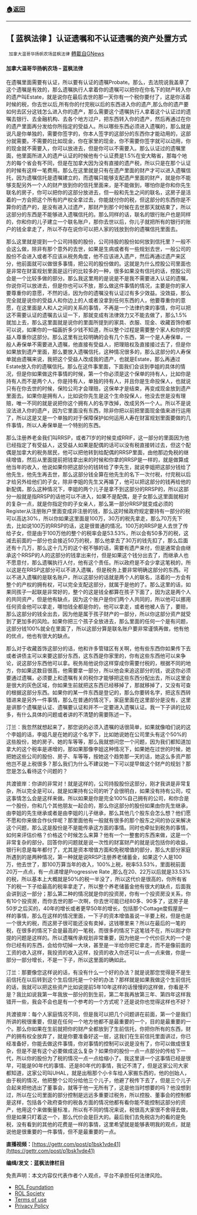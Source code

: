 ###  [:house:返回](README.md)
---


## 【 蓝枫法律 】认证遗嘱和不认证遗嘱的资产处置方式
` 加拿大温哥华扬帆农场蓝枫法律` [轉載自GNews](https://gnews.org/zh-hans/2640387/)

#### 加拿大温哥华扬帆农场 – 蓝枫法律
    
在遗嘱里面需要有认证，所以要有认证的遗嘱Probate。那么，去法院说我盖章了这个遗嘱是有效的，那么遗嘱执行人拿着你的遗嘱可以把你在你名下的财产转入你的遗产叫Estate，就是说你在最后去世的那一天你有一个税你要付了，这是你活着时候的税，你去世以后,所有你的付完税以后的东西进入你的遗产,那么你的遗产要如何去区分这钱怎么进入你的遗产，那么需要这个遗嘱执行人拿着这个认证过的遗嘱去银行、去金融机构、去各个地方过户，把东西转入你的遗产，然后再通过在你的遗产里面再分发给你所指定的受益人。所以哪些东西必须进入遗嘱的，那么就是说凡是你单独的，需要你签字的，你本人签字的这部分的东西你才能动用的，这部分就需要。不需要的比如现金，你在家里的现金，你不需要你签字就可以动用，你的现金就不需要入，你可以放进去，但是你可以不需要入。那么认证过的遗嘱里面，他里面所进入的遗产认证的时候他有个认证费是1.5%在安大略省，那每个地方的每个省会有不同，但是在加拿大因为没有直接的遗产税，所以只是在那个认证的时候有这样一笔费用。那么在这里就是只有在遗产里面的财产才可以进入遗嘱信托，因为遗嘱信托是遗嘱建立的，而遗嘱只能够支配遗产里面的财产，就是你不能够支配另外一个人的财产放到你的信托里面来，是不能做到，哪怕你是你和你先生联名的房子，你可以把你的这部分放进去，但一般和先生之间的联名，这房子是活着的一方会把这个所有的产权全拿过去，你能就付你的税，但这部分的东西你是不算你的遗产的，是没有进入过遗产，那财产到那个时候在去世那天就结束了，所以这部分的东西是不能够进入遗嘱信托的。那么同样的话，联名的银行账户也是同样的，你和你的儿子建立一个联名账户，那你去世以后，你儿子就把所有的银行的账户的钱全拿走了，所以不存在说你可以把人家的钱放到你的遗嘱信托里面去。
 
那么这里就是提到一个公司持股的股份，公司持股的股份如何放到信托里？一般不会这么做，除非有那个意外的去世，如果是生病或者有一些规划去世，一般公司的股份不会进入或者不应该从税务角度，他不应该进入遗产，然后再通过遗产来区分，他前面就可以做很多事情，把公司的股份做的。这就是为什么控股公司里面也是非常在财富规划里面是运行的比较多的一种，很多如果没有信托的话，控股公司会是一个比较多做的部分。那么我这里用的是说是不是我不需要进入认证的遗嘱，你说你可以放进去，但是你也可以不放，那么做这件事情的情况，主要是你的家人要尊重你的意愿，不然的话，因为你的遗嘱没有认证过有多少效益。没效益，那么完全就是说你的受益人和你边上的人或者没拿到任何东西的人，他要尊重你的意愿，在这里面是人和人之间的关系的事情，不再是一个法律约束的事情，你可以把这不需要认证的遗嘱去认证一下，那就变成有法律效力又不能去做了，那么1.5%就加上去，那么这里面就是说你的里面所提到的家具、衣服、现金、收藏首饰你都可以说，如果你的一幅画折多少钱不知道，所以整个过程是需要整个家人和你的受益人尊重你这部分。那么这里有比较明确的会有几个东西，第一个是人寿保单，一般人寿保单不需要进入遗嘱，他直接有受益人，把理赔权及直接接过去了，但是你如果放到遗产里面，那么要放入遗嘱信托，这种情况很多的，那么这部分的人寿保单就由遗嘱来说，我把这个受益人改成我的遗产，也就是Estate，那么再通过Estate放入你的遗嘱信托。那么在这件事里面，下面我们会谈到李姐的具体的情况，但是你如果做这件事情的时候，第一个你必须是这个保单的持有人，比如你是持有人而不是两个人，你是持有人，单独的持有人，并且你是生命投保人，也就说只有在你去世的时候，保险公司才会理赔，这保单才是结束，再变成现金放到遗产里面去。如果你是拥有人，比如说你先生是这个生命投保人，他没去世是没有理赔，唯一不同的就是说把你这个拥有人的名字改掉，改成另外一个人。所以不是说没法进入你的遗产，因为它里面没有东西，除非你把以前把里面现金值来进行运用了，所以这是又是一个单独的对于保障保护如何运用人寿在财富规划里面要做的几件事情，所以人寿保单是一个特别的东西。
 
那么注册养老金我们叫RRSP，或者71岁的时候变成RRIF，这一部分的里面因为他已经指定了有受益人，这受益人如果是配偶的话可以没有税直接转过去，但这个配偶是加拿大的税务居民，他可以把他转到给配偶的RRSP里面，由他那边免税的继续增值，然后从里面提前把钱拿出来的时候和你拿的RRSP是一样的，就是做算成他当年的收入，他说如果你把这部分的钱转给了李先生，就说李姐把这部分钱给了他先生，他先生再去世，那么这部分钱全算在他先生的名下一次付税，付完税以后才给另外给他们的子女，除非李姐的先生又再婚了，他可以把这部分的钱再给他的新配偶，那么这种情况下，李姐的两个儿子是拿不到这部分的RRSP的，所以这部分一般就是指RRSP的话他可以不进入，如果不是配偶，是子女那么这里面就相对的复杂一点，就是你指定你的子女亲人，那么第一部分RRSP就变成必须的Register从注册账户里面变成非注册的钱，那么这时候政府规定要持有一部分的税可以高达30%，所以你如果这里面是100万，30万的税先拿走，那么70万先下去，比如说100万的RRSP的话，这是很普通的情况。100万的RRSP是人去世了传给子女，但是由于100万他的整个的税率会是53.53%，所以会有50多万的税，这减去前面的一部分也会接近50万的税，那么他拿去了30万的钱先扣了，那么后面还有十几万，那么这十几万的这个税不够的话，需要有遗产来付，但是通常会由继承这个RRSP的人的这部分的钱拿出来付，但是如果这个钱分出去了，而继承人也不愿意付，那么遗嘱执行人付，他有这个责任。所以政府是不会少拿这笔税的，所以这是在RRSP这部分可以不进入遗嘱，但是税务上要非常明确这部分的东西。可以不进入遗嘱的是联名账户，所以这部分的话就是两个人的联名，活着的一方会有整个的产权的拥有权，可以完全支配这部分，就属于是他的了。那么这里的话，如果同孩子一起联是非常好的，整个的这是钱全都算在孩子下面了，因为这是两个人的共同资产，但是他有缺点，因为这个账户是你们两个人共同的，所以他可以挪用任何资金他可以拿走，哪怕钱全都是你的，他可以拿走，或者他被人告了，要赔，那么这部分的钱全出去，因为他是属于孩子财产的一部分，所以你这部分资产就受到了更加多的风险。如果你把三个孩子全放进去，那么里面的任何一个是有问题，这部分钱100%就全在里面了，所以这部分算是联名账户要非常谨慎再做，他有他的优点，他也有很大的缺点。
 
那么对于收藏首饰这部分的话，他和许多管辖区有关啊，他有些东西你如果传下去或者讲债主可以来要这部分东西，这东西是你家里的，你有这些东西他可以来争论，说这部分东西他可以拿。税务局他说你这样穿成你需要付税的，根据不同的地方，你如果这数目很高，他需要拿一部分，所以他会来追这部分的钱，说这你必须要通过遗嘱，必须要上和遗嘱有关的税你才能够把这些东西分配出去，所以这里会是很大的灰色区域，你如果生前就把这东西已经移掉了，那就移掉了，又没有可查的根据这部分东西。如果你的某一件东西是登记的，那么你要转名字，把这东西转错进来是另外一件事情，那么在普通的情况下，家庭里面在这里部分是没有，这里是讲那个遗嘱是认证、遗嘱要认证和并不一定要进入遗嘱认证。我一下子讲的比较多，有什么具体的问题或者讲的不清楚的需要陈述一下。
 
汀兰：我忽然就想起来了，那您说的必须入遗嘱的话很简单，如果就像咱们说的这个李姐的话，李姐凡是在她的这个名字下，比如她说她在公司里头有这个50%的这些股份，她的房子、她的车等等，那么我就想问您一个问题，因为我们都知道加拿大的这个税率是递增的，那如果那像李姐这种情况下，如果她在过世的时候，她把她这些公司的股份、房子、车等等，按她这个趋势那一天的话，她这么多资产那他岂不是上税很多？那么我们为什么不建议她一下可以提早做这个财产的规划？那您是怎么看待这个问题的？
 
共渡彼岸：你讲的非常对！就是这样的，公司持股股份这部分，刚才我讲是非常复杂，所以完全是可以，就是如果持有公司的听了会很明白，如果没有持有公司，哎这事情怎么会是这样来做。所以如果是你是完全100%自己拥有的公司，和你合是一个股份，你和几个其他朋友一起合的，那么你这部分的股份如果由你先生继承，由李姐的先生继承或者是由李姐的儿子继承，那么其他几个股东会怎么想？他们愿不愿和你来做合作伙伴呢？那里面他有一般就有很多的那个股东之间的协议来解决这个问题，那么这是股份是不是能传承这方面的事情。同时也牵扯到税务的事情，如何来评估价格？价格这个时候怎么来算？他有一个一整套的东西来做，这是一个非常复杂的部分。回答你的问题就是说一次性的财富财产的就是说包括你的收益，银行利息是每年都付了，尤其是资本增值方面和免税增值的部分，那么大部分家庭所遇到的是两种情况，第一种就是说RRSP注册养老储蓄金，如果这个人是100万，他去世了，那100万算当年的收入，100%上税，税率53.53%，里面税前面20万一点点，有一点递增是Progressive Rate ,那么在20、22万以后就是33.53%的税，所以基本上大概就是50%的税一半没了，所以这代价是很高的，你所有省下的税一下子给最高的税率拿走了，所以整个养老储蓄金他有很大的缺点，后面我会讲到这一部分；那么第二种的情况就是你的投资房，你有一个投资房没关系，你有10个投资房，而你去世的那一次啊，你去世可能已经80多、90多了，这房子是50岁之后买的，40年的增长或者更早50年的增长，包括那个Cottage度假屋是一样的事情，那么在这样的情况里面，一下子的资本增值虽说一半要上税，但是也是一个很大的税，而这房子很可能还没有卖掉，这钱哪里来？所以在最后的一笔的税，在很多的情况下会是最高的一笔税，而很多的情况下这笔钱不在，所以刚才你提的问题是这样的。所以遗嘱传承规划非常重要，因为他是一个代价巨大的一个是你已经有的东西，会给你切掉一大块，甚至是一半给你把它拿走，而不是像前面的工资的收入这样，我投资的收入这样，投资的收入你还可以一点一点来做，你是一部分一部分增长，不是一下子，所以这里面的确如此。
 
汀兰：那要像您这样说的话，有没有什么一个好的办法？就是说那您觉得是不是生前信托在以后转到这个生后信托是一个好的办法？那样就是如果我做这个生前信托的话，我就可以把这些资产比如说提前5年10年这样的话慢慢的这样做，你看是不是？我比如说我第一年我放一部分的到生前，第二年我再放第三年、第四年这样我错开一些，我会不会也是有一个参考的一个方式呢？还是说你也觉得这样也不好？
 
共渡彼岸：每个人家庭情况不同，但是我可以把几个问题讲在前面，第一个是我们所讲的税很重要，但是在任何一个地方他都不是最重要的一个，目的是最重要的一个。那么你如果在生前就把你的财产全都放到了生前信托，你把你所有的东西，财产的拥有权全放弃了，就是你要准备好这一层，这我们在生前信托里面讲过，你已经准备好，你能去做这件事情，你对事情的控制可以说是没有了，你可以做成很复杂，但是不是有这个必要做成这么复杂？如果你的股份一点一点部分的传给下一代，所以你的股份为了税的情况一点一点给缩小了。我这里讲一个这事情已经是很早，可能是90年代的事情、还是80年代的事情，我记不清了，但是这家公司大家都知道，这家公司叫UHAL，就是出租那个小卡车给人家搬东西的，他的创始人，由于税的情况，他把整个公司分给他三个儿子，他避了税传下去了，但是三个儿子合起来把他选出了董事会，就等于他一无所有了，这是他当时想要的吗？他没想到过，所以在公司里面的部分控制是远远多重要过税务，所以控股、董事会的控制都是这样，包括各个政府查你的税各方面的情况他都有看你能不能控制这部分的资产，他用这个来做衡量标准，所以有不同的情况来说，税很高大家很不舍得去做，但是如果只盯着这一个，那么代价会是巨大的。最后我们去免税店为的看的是免税，没有看到的其他的花费是一样的事情，这里希望就是能够表明我的观点，就是说他是很重要的一件事情，但不是最重要的一点。
 
**直播视频：**[https://gettr.com/post/p1bsk1vde41](https://gettr.com/post/p1bsk1vde41)
 
**编缉/发文：蓝枫法律栏目**

免责声明：本文内容仅代表作者个人观点，平台不承担任何法律风险。
  
- [ROL Foundation](https://rolfoundation.org/)
- [ROL Society](https://rolsociety.org/)
- [Terms of use](https://gnews.org/terms-of-use-3/)
- [Privacy Policy](https://gnews.org/privacy-policy/)
